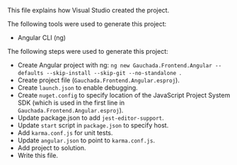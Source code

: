 This file explains how Visual Studio created the project.

The following tools were used to generate this project:
- Angular CLI (ng)

The following steps were used to generate this project:
- Create Angular project with ng: `ng new Gauchada.Frontend.Angular --defaults --skip-install --skip-git --no-standalone `.
- Create project file (`Gauchada.Frontend.Angular.esproj`).
- Create `launch.json` to enable debugging.
- Create `nuget.config` to specify location of the JavaScript Project System SDK (which is used in the first line in `Gauchada.Frontend.Angular.esproj`).
- Update package.json to add `jest-editor-support`.
- Update `start` script in `package.json` to specify host.
- Add `karma.conf.js` for unit tests.
- Update `angular.json` to point to `karma.conf.js`.
- Add project to solution.
- Write this file.

